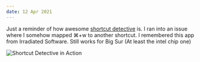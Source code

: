 ```yaml
---
date: 12 Apr 2021
---
```


Just a reminder of how awesome [shortcut detective](https://www.irradiatedsoftware.com/labs/) is. I ran into an issue where I somehow mapped ⌘+w to another shortcut. I remembered this app from Irradiated Software. Still works for Big Sur (At least the intel chip one)

![Shortcut Detective in Action](https://kjaymiller.s3-us-west-2.amazonaws.com/images/ShortcutDetective.png)
